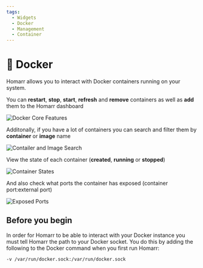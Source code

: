 ```yaml
---
tags:
  - Widgets
  - Docker
  - Management
  - Container
---
```


# 🐳 Docker

Homarr allows you to interact with Docker containers running on your system.

You can **restart**, **stop**, **start**, **refresh** and **remove** containers as well as **add** them to the Homarr dashboard

![Docker Core Features](https://user-images.githubusercontent.com/190136/180496007-8456e486-a864-4510-b91f-fabf74df020c.png)

Additonally, if you have a lot of containers you can search and filter them by **container** or **image** name

![Contailer and Image Search](https://user-images.githubusercontent.com/190136/180496391-12a9a1c6-a54b-4d22-98ea-a5eb3a93fce4.png)

View the state of each container (**created**, **running** or **stopped**)

![Container States](https://user-images.githubusercontent.com/190136/180598244-61c1db95-ed04-48c9-9577-2bd5ebff3ae9.png)

And also check what ports the container has exposed (container port:external port)

![Exposed Ports](https://user-images.githubusercontent.com/190136/180598308-b24c7e83-e278-4556-a177-143fdd347f28.png)


## Before you begin
In order for Homarr to be able to interact with your Docker instance you must tell Homarr the path to your Docker socket.  You do this by adding the following to the Docker command when you first run Homarr:

`-v /var/run/docker.sock:/var/run/docker.sock`
